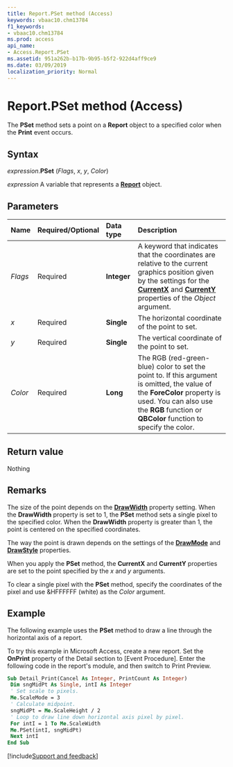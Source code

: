 ```yaml
---
title: Report.PSet method (Access)
keywords: vbaac10.chm13784
f1_keywords:
- vbaac10.chm13784
ms.prod: access
api_name:
- Access.Report.PSet
ms.assetid: 951a262b-b17b-9b95-b5f2-922d4aff9ce9
ms.date: 03/09/2019
localization_priority: Normal
---
```



# Report.PSet method (Access)

The **PSet** method sets a point on a **Report** object to a specified color when the **Print** event occurs.


## Syntax

_expression_.**PSet** (_Flags_, _x_, _y_, _Color_)

_expression_ A variable that represents a **[Report](Access.Report.md)** object.


## Parameters

|Name|Required/Optional|Data type|Description|
|:-----|:-----|:-----|:-----|
| _Flags_|Required|**Integer**| A keyword that indicates that the coordinates are relative to the current graphics position given by the settings for the **[CurrentX](Access.Report.CurrentX.md)** and **[CurrentY](Access.Report.CurrentY.md)** properties of the _Object_ argument.|
| _x_|Required|**Single**|The horizontal coordinate of the point to set.|
| _y_|Required|**Single**|The vertical coordinate of the point to set.|
| _Color_|Required|**Long**|The RGB (red-green-blue) color to set the point to. If this argument is omitted, the value of the **ForeColor** property is used. You can also use the **RGB** function or **QBColor** function to specify the color.|

## Return value

Nothing


## Remarks

The size of the point depends on the **[DrawWidth](Access.Report.DrawWidth.md)** property setting. When the **DrawWidth** property is set to 1, the **PSet** method sets a single pixel to the specified color. When the **DrawWidth** property is greater than 1, the point is centered on the specified coordinates.

The way the point is drawn depends on the settings of the **[DrawMode](Access.Report.DrawMode.md)** and **[DrawStyle](Access.Report.DrawStyle.md)** properties.

When you apply the **PSet** method, the **CurrentX** and **CurrentY** properties are set to the point specified by the _x_ and _y_ arguments.

To clear a single pixel with the **PSet** method, specify the coordinates of the pixel and use &HFFFFFF (white) as the _Color_ argument.


## Example

The following example uses the **PSet** method to draw a line through the horizontal axis of a report.

To try this example in Microsoft Access, create a new report. Set the **OnPrint** property of the Detail section to [Event Procedure]. Enter the following code in the report's module, and then switch to Print Preview.

```vb
Sub Detail_Print(Cancel As Integer, PrintCount As Integer) 
 Dim sngMidPt As Single, intI As Integer 
 ' Set scale to pixels. 
 Me.ScaleMode = 3 
 ' Calculate midpoint. 
 sngMidPt = Me.ScaleHeight / 2 
 ' Loop to draw line down horizontal axis pixel by pixel. 
 For intI = 1 To Me.ScaleWidth 
 Me.PSet(intI, sngMidPt) 
 Next intI 
End Sub
```




[!include[Support and feedback](~/includes/feedback-boilerplate.md)]